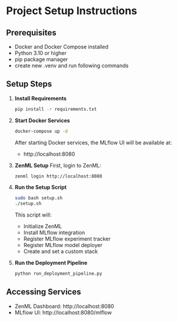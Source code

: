 # Project Setup Instructions

## Prerequisites
- Docker and Docker Compose installed
- Python 3.10 or higher
- pip package manager
- create new .venv and run following commands


## Setup Steps

1. **Install Requirements**
   ```bash
   pip install -r requirements.txt
   ```

2. **Start Docker Services**
   ```bash
   docker-compose up -d
   ```
   After starting Docker services, the MLflow UI will be available at:
   - http://localhost:8080


3. **ZenML Setup**
   First, login to ZenML:
   ```bash
   zenml login http://localhost:8080
   ```

4. **Run the Setup Script**
   ```bash
   sudo bash setup.sh
   ./setup.sh
   ```
   This script will:
   - Initialize ZenML
   - Install MLflow integration
   - Register MLflow experiment tracker
   - Register MLflow model deployer
   - Create and set a custom stack

5. **Run the Deployment Pipeline**
   ```bash
   python run_deployment_pipeline.py
   ```

## Accessing Services
- ZenML Dashboard: http://localhost:8080
- MLflow UI: http://localhost:8080/mlflow
